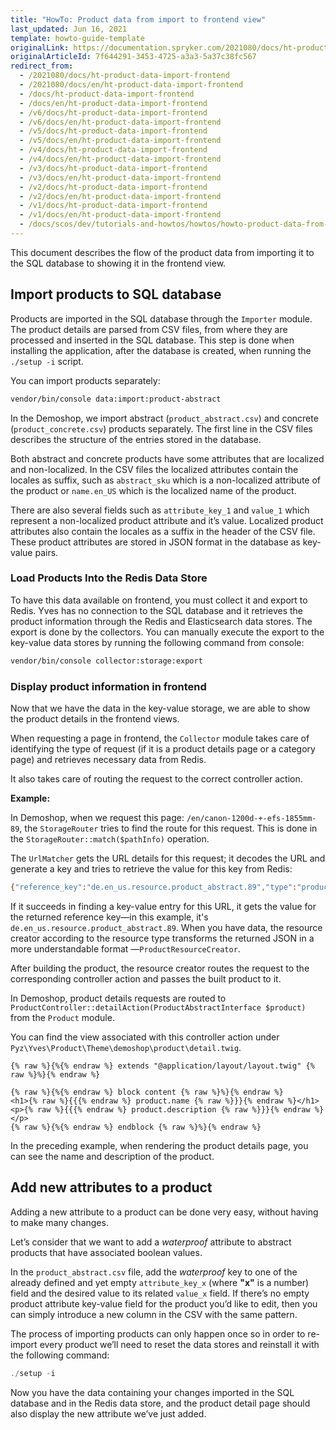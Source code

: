 ```yaml
---
title: "HowTo: Product data from import to frontend view"
last_updated: Jun 16, 2021
template: howto-guide-template
originalLink: https://documentation.spryker.com/2021080/docs/ht-product-data-import-frontend
originalArticleId: 7f644291-3453-4725-a3a3-5a37c38fc567
redirect_from:
  - /2021080/docs/ht-product-data-import-frontend
  - /2021080/docs/en/ht-product-data-import-frontend
  - /docs/ht-product-data-import-frontend
  - /docs/en/ht-product-data-import-frontend
  - /v6/docs/ht-product-data-import-frontend
  - /v6/docs/en/ht-product-data-import-frontend
  - /v5/docs/ht-product-data-import-frontend
  - /v5/docs/en/ht-product-data-import-frontend
  - /v4/docs/ht-product-data-import-frontend
  - /v4/docs/en/ht-product-data-import-frontend
  - /v3/docs/ht-product-data-import-frontend
  - /v3/docs/en/ht-product-data-import-frontend
  - /v2/docs/ht-product-data-import-frontend
  - /v2/docs/en/ht-product-data-import-frontend
  - /v1/docs/ht-product-data-import-frontend
  - /v1/docs/en/ht-product-data-import-frontend
  - /docs/scos/dev/tutorials-and-howtos/howtos/howto-product-data-from-import-to-front-end-view.html
---
```


This document describes the flow of the product data from importing it to the SQL database to showing it in the frontend view.

## Import products to SQL database

Products are imported in the SQL database through the `Importer` module. The product details are parsed from CSV files, from where they are processed and inserted in the SQL database. This step is done when installing the application, after the database is created, when running the `./setup -i` script.

You can import products separately:

```bash
vendor/bin/console data:import:product-abstract
```

In the Demoshop, we import abstract (`product_abstract.csv`) and concrete (`product_concrete.csv`) products separately. The first line in the CSV files describes the structure of the entries stored in the database.

Both abstract and concrete products have some attributes that are localized and non-localized. In the CSV files the localized attributes contain the locales as suffix, such as `abstract_sku` which is a non-localized attribute of the product or `name.en_US` which is the localized name of the product.

There are also several fields such as `attribute_key_1` and `value_1` which represent a non-localized product attribute and it’s value. Localized product attributes also contain the locales as a suffix in the header of the CSV file. These product attributes are stored in JSON format in the database as key-value pairs.

### Load Products Into the Redis Data Store
To have this data available on frontend, you must collect it and export to Redis. Yves has no connection to the SQL database and it retrieves the product information through the Redis and Elasticsearch data stores.
The export is done by the collectors. You can manually execute the export to the key-value data stores by running the following command from console:

```bash
vendor/bin/console collector:storage:export
```

### Display product information in frontend

Now that we have the data in the key-value storage, we are able to show the product details in the frontend views.

When requesting a page in frontend, the `Collector` module takes care of identifying the type of request (if it is a product details page or a category page) and retrieves necessary data from Redis.

It also takes care of routing the request to the correct controller action.

**Example:**

 In Demoshop, when we request this page: `/en/canon-1200d-+-efs-1855mm-89`, the `StorageRouter` tries to find the route for this request. This is done in the `StorageRouter::match($pathInfo)` operation.

The `UrlMatcher` gets the URL details for this request; it decodes the URL and generate a key and tries to retrieve the value for this key from Redis:

```bash
{"reference_key":"de.en_us.resource.product_abstract.89","type":"product_abstract"}
```

If it succeeds in finding a key-value entry for this URL, it gets the value for the returned reference key—in this example, it's `de.en_us.resource.product_abstract.89`. When you have data, the resource creator according to the resource type transforms the returned JSON in a more understandable format —`ProductResourceCreator`.

After building the product, the resource creator routes the request to the corresponding controller action and passes the built product to it.

In Demoshop, product details requests are routed to `ProductController::detailAction(ProductAbstractInterface $product)` from the `Product` module.

You can find the view associated with this controller action under `Pyz\Yves\Product\Theme\demoshop\product\detail.twig`.

```twig
{% raw %}{%{% endraw %} extends "@application/layout/layout.twig" {% raw %}%}{% endraw %}

{% raw %}{%{% endraw %} block content {% raw %}%}{% endraw %}
<h1>{% raw %}{{{% endraw %} product.name {% raw %}}}{% endraw %}</h1>
<p>{% raw %}{{{% endraw %} product.description {% raw %}}}{% endraw %}</p>
{% raw %}{%{% endraw %} endblock {% raw %}%}{% endraw %}
```

In the preceding example, when rendering the product details page, you can see the name and description of the product.

## Add new attributes to a product

Adding a new attribute to a product can be done very easy, without having to make many changes.

Let’s consider that we want to add a *waterproof* attribute to abstract products that have associated boolean values.

In the `product_abstract.csv` file, add the *waterproof* key to one of the already defined and yet empty `attribute_key_x` (where **"x"** is a number) field and the desired value to its related `value_x` field. If there’s no empty product attribute key-value field for the product you’d like to edit, then you can simply introduce a new column in the CSV with the same pattern.

The process of importing products can only happen once so in order to re-import every product we’ll need to reset the data stores and reinstall it with the following command:

```php
./setup -i
```

Now you have the data containing your changes imported in the SQL database and in the Redis data store, and the product detail page should also display the new attribute we’ve just added.
